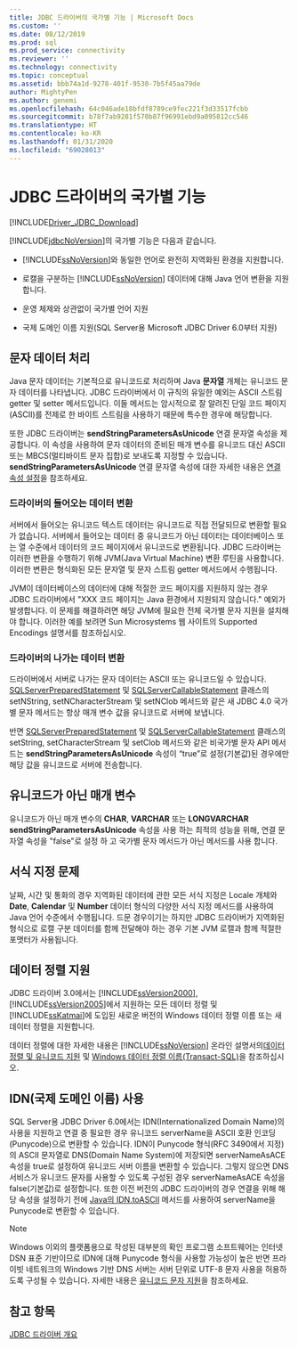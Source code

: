 ```yaml
---
title: JDBC 드라이버의 국가별 기능 | Microsoft Docs
ms.custom: ''
ms.date: 08/12/2019
ms.prod: sql
ms.prod_service: connectivity
ms.reviewer: ''
ms.technology: connectivity
ms.topic: conceptual
ms.assetid: bbb74a1d-9278-401f-9530-7b5f45aa79de
author: MightyPen
ms.author: genemi
ms.openlocfilehash: 64c046ade18bfdf8789ce9fec221f3d33517fcbb
ms.sourcegitcommit: b78f7ab9281f570b87f96991ebd9a095812cc546
ms.translationtype: HT
ms.contentlocale: ko-KR
ms.lasthandoff: 01/31/2020
ms.locfileid: "69028013"
---
```

# <a name="international-features-of-the-jdbc-driver"></a>JDBC 드라이버의 국가별 기능
[!INCLUDE[Driver_JDBC_Download](../../includes/driver_jdbc_download.md)]

  [!INCLUDE[jdbcNoVersion](../../includes/jdbcnoversion_md.md)]의 국가별 기능은 다음과 같습니다.  
  
-   [!INCLUDE[ssNoVersion](../../includes/ssnoversion-md.md)]와 동일한 언어로 완전히 지역화된 환경을 지원합니다.  
  
-   로캘을 구분하는 [!INCLUDE[ssNoVersion](../../includes/ssnoversion-md.md)] 데이터에 대해 Java 언어 변환을 지원합니다.  
  
-   운영 체제와 상관없이 국가별 언어 지원  
  
-   국제 도메인 이름 지원(SQL Server용 Microsoft JDBC Driver 6.0부터 지원)  
  
## <a name="handling-of-character-data"></a>문자 데이터 처리  
 Java 문자 데이터는 기본적으로 유니코드로 처리하며 Java **문자열** 개체는 유니코드 문자 데이터를 나타냅니다. JDBC 드라이버에서 이 규칙의 유일한 예외는 ASCII 스트림 getter 및 setter 메서드입니다. 이들 메서드는 암시적으로 잘 알려진 단일 코드 페이지(ASCII)를 전제로 한 바이트 스트림을 사용하기 때문에 특수한 경우에 해당합니다.  
  
 또한 JDBC 드라이버는 **sendStringParametersAsUnicode** 연결 문자열 속성을 제공합니다. 이 속성을 사용하여 문자 데이터의 준비된 매개 변수를 유니코드 대신 ASCII 또는 MBCS(멀티바이트 문자 집합)로 보내도록 지정할 수 있습니다. **sendStringParametersAsUnicode** 연결 문자열 속성에 대한 자세한 내용은 [연결 속성 설정](../../connect/jdbc/setting-the-connection-properties.md)을 참조하세요.  
  
### <a name="driver-incoming-conversions"></a>드라이버의 들어오는 데이터 변환  
 서버에서 들어오는 유니코드 텍스트 데이터는 유니코드로 직접 전달되므로 변환할 필요가 없습니다. 서버에서 들어오는 데이터 중 유니코드가 아닌 데이터는 데이터베이스 또는 열 수준에서 데이터의 코드 페이지에서 유니코드로 변환됩니다. JDBC 드라이버는 이러한 변환을 수행하기 위해 JVM(Java Virtual Machine) 변환 루틴을 사용합니다. 이러한 변환은 형식화된 모든 문자열 및 문자 스트림 getter 메서드에서 수행됩니다.  
  
 JVM이 데이터베이스의 데이터에 대해 적절한 코드 페이지를 지원하지 않는 경우 JDBC 드라이버에서 "XXX 코드 페이지는 Java 환경에서 지원되지 않습니다." 예외가 발생합니다. 이 문제를 해결하려면 해당 JVM에 필요한 전체 국가별 문자 지원을 설치해야 합니다. 이러한 예를 보려면 Sun Microsystems 웹 사이트의 Supported Encodings 설명서를 참조하십시오.  
  
### <a name="driver-outgoing-conversions"></a>드라이버의 나가는 데이터 변환  
 드라이버에서 서버로 나가는 문자 데이터는 ASCII 또는 유니코드일 수 있습니다. [SQLServerPreparedStatement](../../connect/jdbc/reference/sqlserverpreparedstatement-class.md) 및 [SQLServerCallableStatement](../../connect/jdbc/reference/sqlservercallablestatement-class.md) 클래스의 setNString, setNCharacterStream 및 setNClob 메서드와 같은 새 JDBC 4.0 국가별 문자 메서드는 항상 매개 변수 값을 유니코드로 서버에 보냅니다.  
  
 반면 [SQLServerPreparedStatement](../../connect/jdbc/reference/sqlserverpreparedstatement-class.md) 및 [SQLServerCallableStatement](../../connect/jdbc/reference/sqlservercallablestatement-class.md) 클래스의 setString, setCharacterStream 및 setClob 메서드와 같은 비국가별 문자 API 메서드는 **sendStringParametersAsUnicode** 속성이 “true”로 설정(기본값)된 경우에만 해당 값을 유니코드로 서버에 전송합니다.  
  
## <a name="non-unicode-parameters"></a>유니코드가 아닌 매개 변수  
 유니코드가 아닌 매개 변수의 **CHAR**, **VARCHAR** 또는 **LONGVARCHAR** **sendStringParametersAsUnicode** 속성을 사용 하는 최적의 성능을 위해, 연결 문자열 속성을 "false"로 설정 하 고 국가별 문자 메서드가 아닌 메서드를 사용 합니다.  
  
## <a name="formatting-issues"></a>서식 지정 문제  
 날짜, 시간 및 통화의 경우 지역화된 데이터에 관한 모든 서식 지정은 Locale 개체와 **Date**, **Calendar** 및 **Number** 데이터 형식의 다양한 서식 지정 메서드를 사용하여 Java 언어 수준에서 수행됩니다. 드문 경우이기는 하지만 JDBC 드라이버가 지역화된 형식으로 로캘 구분 데이터를 함께 전달해야 하는 경우 기본 JVM 로캘과 함께 적절한 포맷터가 사용됩니다.  
  
## <a name="collation-support"></a>데이터 정렬 지원  
 JDBC 드라이버 3.0에서는 [!INCLUDE[ssVersion2000](../../includes/ssversion2000-md.md)], [!INCLUDE[ssVersion2005](../../includes/ssversion2005-md.md)]에서 지원하는 모든 데이터 정렬 및 [!INCLUDE[ssKatmai](../../includes/sskatmai_md.md)]에 도입된 새로운 버전의 Windows 데이터 정렬 이름 또는 새 데이터 정렬을 지원합니다.  
  
 데이터 정렬에 대한 자세한 내용은 [!INCLUDE[ssNoVersion](../../includes/ssnoversion-md.md)] 온라인 설명서의[데이터 정렬 및 유니코드 지원](https://go.microsoft.com/fwlink/?LinkId=131366) 및 [Windows 데이터 정렬 이름(Transact-SQL)](https://go.microsoft.com/fwlink/?LinkId=131367)을 참조하십시오.  
  
## <a name="using-international-domain-names-idn"></a>IDN(국제 도메인 이름) 사용  
 SQL Server용 JDBC Driver 6.0에서는 IDN(Internationalized Domain Name)의 사용을 지원하고 연결 중 필요한 경우 유니코드 serverName을 ASCII 호환 인코딩(Punycode)으로 변환할 수 있습니다.  IDN이 Punycode 형식(RFC 3490에서 지정)의 ASCII 문자열로 DNS(Domain Name System)에 저장되면 serverNameAsACE 속성을 true로 설정하여 유니코드 서버 이름을 변환할 수 있습니다.  그렇지 않으면 DNS 서비스가 유니코드 문자를 사용할 수 있도록 구성된 경우 serverNameAsACE 속성을 false(기본값)로 설정합니다.  또한 이전 버전의 JDBC 드라이버의 경우 연결을 위해 해당 속성을 설정하기 전에 [Java의 IDN.toASCII](https://docs.oracle.com/javase/8/docs/api/java/net/IDN.html) 메서드를 사용하여 serverName을 Punycode로 변환할 수 있습니다.  
  
> [!NOTE]  
>  Windows 이외의 플랫폼용으로 작성된 대부분의 확인 프로그램 소프트웨어는 인터넷 DSN 표준 기반이므로 IDN에 대해 Punycode 형식을 사용할 가능성이 높은 반면 프라이빗 네트워크의 Windows 기반 DNS 서버는 서버 단위로 UTF-8 문자 사용을 허용하도록 구성될 수 있습니다.  자세한 내용은 [유니코드 문자 지원](https://technet.microsoft.com/library/cc738403(v=ws.10).aspx)을 참조하세요.  
  
## <a name="see-also"></a>참고 항목  
 [JDBC 드라이버 개요](../../connect/jdbc/overview-of-the-jdbc-driver.md)  
  
  
